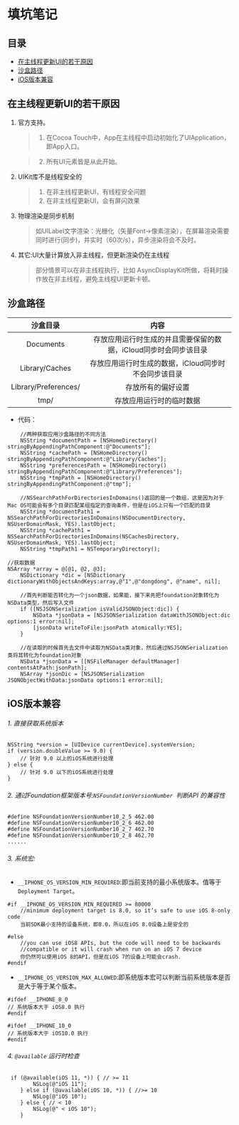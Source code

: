 
# 填坑笔记

## 目录

* [在主线程更新UI的若干原因](#在主线程更新UI的若干原因)
* [沙盒路径](#沙盒路径)
* [iOS版本兼容](#iOS版本兼容)

## <span id = "在主线程更新UI的若干原因"> 在主线程更新UI的若干原因 </span>

1. 官方支持。

	> 1. 在Cocoa Touch中，App在主线程中启动初始化了UIApplication，即App入口。

	> 2. 所有UI元素皆是从此开始。
	
2. UIKit库不是线程安全的

	> 1. 在非主线程更新UI，有线程安全问题
	> 2. 在非主线程更新UI，会有屏闪效果
	
3. 物理渲染是同步机制

	> 如UILabel文字渲染：光栅化（矢量Font->像素渲染），在屏幕渲染需要同时进行(同步)，并实时（60次/s），异步渲染将会不及时。
	
	
4. 其它:UI大量计算放入非主线程，但更新渲染仍在主线程

	> 部分情景可以在非主线程执行，比如 AsyncDisplayKit所做，将耗时操作放在非主线程，避免主线程UI更新卡顿。
	
	
	
## <span id = "沙盒路径"> 沙盒路径 </span>

|沙盒目录|内容|
|:--:|:--:|
|Documents|存放应用运行时生成的并且需要保留的数据，iCloud同步时会同步该目录|
|Library/Caches|存放应用运行时生成的数据，iCloud同步时不会同步该目录|
|Library/Preferences/|存放所有的偏好设置|
|tmp/|存放应用运行时的临时数据|


* 代码：

```
    //两种获取应用沙盒路径的不同方法
    NSString *documentPath = [NSHomeDirectory() stringByAppendingPathComponent:@"Documents"];
    NSString *cachePath = [NSHomeDirectory() stringByAppendingPathComponent:@"Library/Caches"];
    NSString *preferencesPath = [NSHomeDirectory() stringByAppendingPathComponent:@"Library/Preferences"];
    NSString *tmpPath = [NSHomeDirectory() stringByAppendingPathComponent:@"tmp"];
    
    //NSSearchPathForDirectoriesInDomains()返回的是一个数组，这是因为对于Mac OS可能会有多个目录匹配某组指定的查询条件，但是在iOS上只有一个匹配的目录
    NSString *documentPath1 = NSSearchPathForDirectoriesInDomains(NSDocumentDirectory, NSUserDomainMask, YES).lastObject;
    NSString *cachePath1 = NSSearchPathForDirectoriesInDomains(NSCachesDirectory, NSUserDomainMask, YES).lastObject;
    NSString *tmpPath1 = NSTemporaryDirectory();
```

```
//获取数据
NSArray *array = @[@1, @2, @3];
    NSDictionary *dic = [NSDictionary dictionaryWithObjectsAndKeys:array,@"1",@"dongdong", @"name", nil];
    
    //首先判断能否转化为一个json数据，如果能，接下来先把foundation对象转化为NSData类型，然后写入文件
    if ([NSJSONSerialization isValidJSONObject:dic]) {
        NSData *jsonData = [NSJSONSerialization dataWithJSONObject:dic options:1 error:nil];
        [jsonData writeToFile:jsonPath atomically:YES];
    }
      
    //在读取的时候首先去文件中读取为NSData类对象，然后通过NSJSONSerialization类将其转化为foundation对象
    NSData *jsonData = [[NSFileManager defaultManager] contentsAtPath:jsonPath];
    NSArray *jsonDic = [NSJSONSerialization JSONObjectWithData:jsonData options:1 error:nil];
```


## <span id = "iOS版本兼容"> iOS版本兼容 </span>

###### 1. 直接获取系统版本

```
NSString *version = [UIDevice currentDevice].systemVersion;
if (version.doubleValue >= 9.0) {
    // 针对 9.0 以上的iOS系统进行处理
} else {
    // 针对 9.0 以下的iOS系统进行处理
}
```


###### 2. 通过Foundation框架版本号:`NSFoundationVersionNumber `判断API 的兼容性

```
#define NSFoundationVersionNumber10_2_5	462.00
#define NSFoundationVersionNumber10_2_6	462.00
#define NSFoundationVersionNumber10_2_7	462.70
#define NSFoundationVersionNumber10_2_8	462.70
......
```

###### 3. 系统宏: 

* `__IPHONE_OS_VERSION_MIN_REQUIRED`:即当前支持的最小系统版本。值等于`Deployment Target`。


```
#if __IPHONE_OS_VERSION_MIN_REQUIRED >= 80000
    //minimum deployment target is 8.0, so it’s safe to use iOS 8-only code
    当前SDK最小支持的设备系统，即8.0，所以在iOS 8.0设备上是安全的

#else
    //you can use iOS8 APIs, but the code will need to be backwards
    //compatible or it will crash when run on an iOS 7 device
    你仍然可以使用iOS 8的API，但是在iOS 7的设备上可能会crash.
#endif
```


* `__IPHONE_OS_VERSION_MAX_ALLOWED`:即系统版本宏可以判断当前系统版本是否是大于等于某个版本。

```
#ifdef __IPHONE_8_0
// 系统版本大于 iOS8.0 执行
#endif

#ifdef __IPHONE_10_0
// 系统版本大于 iOS10.0 执行
#endif
```


###### 4. `@available` 运行时检查


```
 if (@available(iOS 11, *)) { // >= 11
        NSLog(@"iOS 11");
    } else if (@available(iOS 10, *)) { //>= 10
        NSLog(@"iOS 10");
    } else { // < 10
        NSLog(@" < iOS 10");
    } 
```
	

